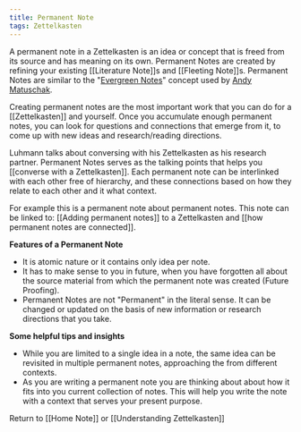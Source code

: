 ```yaml
---
title: Permanent Note
tags: Zettelkasten
---
```


 A permanent note in a Zettelkasten is an idea or concept that is freed from its source and has meaning on its own. Permanent Notes are created by refining your existing [[Literature Note]]s and [[Fleeting Note]]s. Permanent Notes are similar to the "[Evergreen Notes](https://notes.andymatuschak.org/Evergreen_notes)" concept used by [Andy Matuschak](https://andymatuschak.org/).

Creating permanent notes are the most important work that you can do for a [[Zettelkasten]] and yourself. Once you accumulate enough permanent notes, you can look for questions and connections that emerge from it, to come up with new ideas and research/reading directions. 

Luhmann talks about conversing with his Zettelkasten as his research partner. Permanent Notes serves as the talking points that helps you [[converse with a Zettelkasten]]. Each permanent note can be interlinked with each other free of hierarchy, and these connections based on how they relate to each other and it what context.

For example this is a permanent note about permanent notes. This note can be linked to: [[Adding permanent notes]] to a Zettelkasten and [[how permanent notes are connected]].


**Features of a Permanent Note**
- It is atomic nature or it contains only idea per note.
- It has to make sense to you in future, when you have forgotten all about the source material from which the permanent note was created (Future Proofing).
- Permanent Notes are not "Permanent" in the literal sense. It can be changed or updated on the basis of new information or research directions that you take.

**Some helpful tips and insights**
- While you are limited to a single idea in a note, the same idea can be revisited in multiple permanent notes, approaching the from different contexts.
- As you are writing a permanent note you are thinking about about how it fits into you current collection of notes. This will help you write the note with a context that serves your present purpose.



























Return to [[Home Note]] or [[Understanding Zettelkasten]]